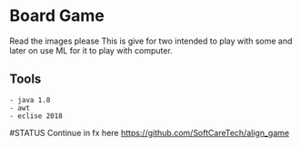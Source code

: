 # Board Game
Read the images please
This is give for two intended to play with some and later on use ML for it to play with computer.


## Tools

    - java 1.8 
    - awt
    - eclise 2018 

#STATUS 
Continue in fx here
https://github.com/SoftCareTech/align_game
